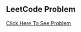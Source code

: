 ## LeetCode Problem

<a href="https://leetcode.com/problems/intersection-of-two-linked-lists/description/">Click
Here To See Problem</a>